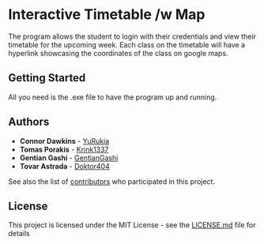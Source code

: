 # Interactive Timetable /w Map

The program allows the student to login with their credentials and view their timetable for the upcoming week. Each class on the timetable will have a hyperlink showcasing the coordinates of the class on google maps.

## Getting Started

All you need is the .exe file to have the program up and running.

## Authors

* **Connor Dawkins** - [YuRukia](https://https://github.com/YuRukia)
* **Tomas Porakis** - [Krink1337](https://https://github.com/KrinK1337)
* **Gentian Gashi** - [GentianGashi](https://https://github.com/GentianGashi)
* **Tovar Astrada** - [Doktor404](https://https://github.com/Doktor404)

See also the list of [contributors](https://github.com/your/project/contributors) who participated in this project.

## License

This project is licensed under the MIT License - see the [LICENSE.md](LICENSE.md) file for details

